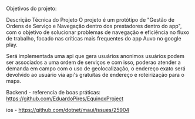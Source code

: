 Objetivos do projeto:

Descrição Técnica do Projeto
O projeto é um protótipo de "Gestão de Ordens de Serviço e Navegação dentro dos prestadores dentro do app", com o objetivo de solucionar problemas de navegação e eficiência no fluxo de trabalho, focado nas críticas mais frequentes do app Auvo no google play.

Será implementada uma api que gera usuários anonimos
usuários podem ser associados a uma ordem de serviços e com isso, poderao atender a demanda em campo com o uso de geolocalização, o endereço exato será devolvido ao usuário via api's gratuitas de endereço e roteirização para o mapa. 






Backend - referencia de boas práticas: https://github.com/EduardoPires/EquinoxProject

ios - https://github.com/dotnet/maui/issues/25904
